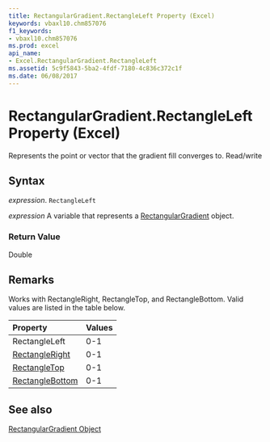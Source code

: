 ```yaml
---
title: RectangularGradient.RectangleLeft Property (Excel)
keywords: vbaxl10.chm857076
f1_keywords:
- vbaxl10.chm857076
ms.prod: excel
api_name:
- Excel.RectangularGradient.RectangleLeft
ms.assetid: 5c9f5843-5ba2-4fdf-7180-4c836c372c1f
ms.date: 06/08/2017
---
```



# RectangularGradient.RectangleLeft Property (Excel)

Represents the point or vector that the gradient fill converges to. Read/write


## Syntax

 _expression_. `RectangleLeft`

 _expression_ A variable that represents a [RectangularGradient](Excel.RectangularGradient.md) object.


### Return Value

Double


## Remarks

Works with RectangleRight, RectangleTop, and RectangleBottom. Valid values are listed in the table below.



|**Property**|**Values**|
|:-----|:-----|
|RectangleLeft|0-1|
|[RectangleRight](Excel.RectangularGradient.RectangleRight.md)|0-1|
|[RectangleTop](Excel.RectangularGradient.RectangleTop.md)|0-1|
|[RectangleBottom](Excel.RectangularGradient.RectangleBottom.md)|0-1|

## See also


[RectangularGradient Object](Excel.RectangularGradient.md)


